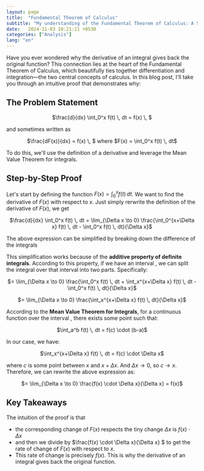 ```yaml
---
layout: page
title:  "Fundamental Theorem of Calculus"
subtitle: "My understanding of the Fundamental Theorem of Calculus: A Step-by-Step Proof Explained"
date:   2024-11-03 10:21:21 +0530
categories: ["Analysis"]
lang: "en"
---
```


Have you ever wondered why the derivative of an integral gives back the original function? This connection lies at the heart of the Fundamental Theorem of Calculus, which beautifully ties together differentiation and integration—the two central concepts of calculus. In this blog post, I'll take you through an intuitive proof that demonstrates why:

## The Problem Statement
<p style="text-align: center;">
  $\frac{d}{dx} \int_0^x f(t) \, dt = f(x) \, $
</p>

and sometimes written as
<p style="text-align: center;">
  $\frac{dF(x)}{dx} = f(x) \, $   where
  $F(x) = \int_0^x f(t) \, dt$
</p>
To do this, we'll use the definition of a derivative and leverage the Mean Value Theorem for integrals.


## Step-by-Step Proof
Let's start by defining the function $F(x) = \int_0^x f(t) \, dt$. We want to find the derivative of $F(x)$ with respect to $x$. Just simply rerwrite the definition of the derivative of $F(x)$, we get
<p style="text-align: center;">
  $\frac{d}{dx} \int_0^x f(t) \, dt = \lim_{\Delta x \to 0} \frac{\int_0^{x+\Delta x} f(t) \, dt - \int_0^x f(t) \, dt}{\Delta x}$
</p>

The above expression can be simplified by breaking down the difference of the integrals

This simplification works because of the **additive property of definite integrals**. According to this property, if we have an interval , we can split the integral over that interval into two parts. Specifically:

<p style="text-align: center;">
  $= \lim_{\Delta x \to 0} \frac{\int_0^x f(t) \, dt + \int_x^{x+\Delta x} f(t) \, dt - \int_0^x f(t) \, dt}{\Delta x}$
</p>

<p style="text-align: center;">
  $= \lim_{\Delta x \to 0} \frac{\int_x^{x+\Delta x} f(t) \, dt}{\Delta x}$
</p>

According to the **Mean Value Theorem for Integrals**, for a continuous function over the interval , there exists some point such that:

<p style="text-align: center;">
  $\int_a^b f(t) \, dt = f(c) \cdot (b-a)$
</p>

In our case, we have:
<p style="text-align: center;">
    $\int_x^{x+\Delta x} f(t) \, dt = f(c) \cdot \Delta x$
</p>

where $c$ is some point between $x$ and $x + \Delta x$. And $\Delta x \to 0$, so $c \to x$. Therefore, we can rewrite the above expression as:

<p style="text-align: center;">
  $= \lim_{\Delta x \to 0} \frac{f(x) \cdot \Delta x}{\Delta x} = f(x)$
</p>

<!-- <p style="text-align: center;">
  $= f(x)$
</p> -->

## Key Takeaways
The intuition of the proof is that 
- the corresponding change of $F(x)$ respects the tiny change $\Delta x$ is $f(x) \cdot \Delta x$
- and then we divide by $\frac{f(x) \cdot \Delta x}{\Delta x} $ to get the rate of change of $F(x)$ with respect to $x$. 
- This rate of change is precisely $f(x)$. This is why the derivative of an integral gives back the original function.



